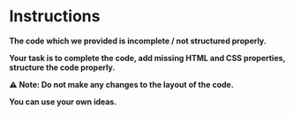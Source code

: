 # Instructions

**The code which we provided is incomplete / not structured properly.**

**Your task is to complete the code, add missing HTML and CSS properties, structure the code properly.**

**:warning: Note: Do not make any changes to the layout of the code.**

**You can use your own ideas.**
